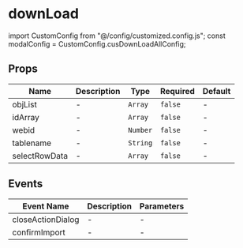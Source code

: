 # downLoad

import CustomConfig from "@/config/customized.config.js"; const modalConfig = CustomConfig.cusDownLoadAllConfig;

## Props

<!-- @vuese:downLoad:props:start -->
|Name|Description|Type|Required|Default|
|---|---|---|---|---|
|objList|-|`Array`|`false`|-|
|idArray|-|`Array`|`false`|-|
|webid|-|`Number`|`false`|-|
|tablename|-|`String`|`false`|-|
|selectRowData|-|`Array`|`false`|-|

<!-- @vuese:downLoad:props:end -->


## Events

<!-- @vuese:downLoad:events:start -->
|Event Name|Description|Parameters|
|---|---|---|
|closeActionDialog|-|-|
|confirmImport|-|-|

<!-- @vuese:downLoad:events:end -->



